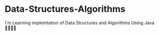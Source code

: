 # Data-Structures-Algorithms
I'm Learning implemtation of Data Structures and Algorithms Using Java 👨🏻‍💻🍵
